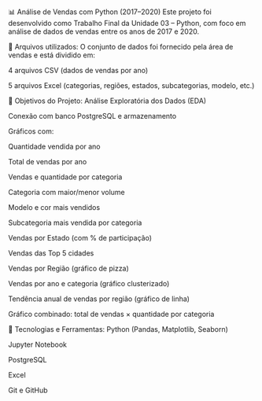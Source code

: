 📊 Análise de Vendas com Python (2017–2020)
Este projeto foi desenvolvido como Trabalho Final da Unidade 03 – Python, com foco em análise de dados de vendas entre os anos de 2017 e 2020.

📁 Arquivos utilizados:
O conjunto de dados foi fornecido pela área de vendas e está dividido em:

4 arquivos CSV (dados de vendas por ano)

5 arquivos Excel (categorias, regiões, estados, subcategorias, modelo, etc.)

🎯 Objetivos do Projeto:
Análise Exploratória dos Dados (EDA)

Conexão com banco PostgreSQL e armazenamento

Gráficos com:

Quantidade vendida por ano

Total de vendas por ano

Vendas e quantidade por categoria

Categoria com maior/menor volume

Modelo e cor mais vendidos

Subcategoria mais vendida por categoria

Vendas por Estado (com % de participação)

Vendas das Top 5 cidades

Vendas por Região (gráfico de pizza)

Vendas por ano e categoria (gráfico clusterizado)

Tendência anual de vendas por região (gráfico de linha)

Gráfico combinado: total de vendas × quantidade por categoria

🧪 Tecnologias e Ferramentas:
Python (Pandas, Matplotlib, Seaborn)

Jupyter Notebook

PostgreSQL

Excel

Git e GitHub
